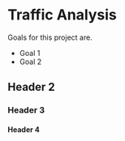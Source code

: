 # Traffic Analysis
Goals for this project are.
- Goal 1
- Goal 2

## Header 2

### Header 3

#### Header 4




